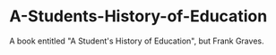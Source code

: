 A-Students-History-of-Education
===============================

A book entitled "A Student's History of Education", but Frank Graves.
